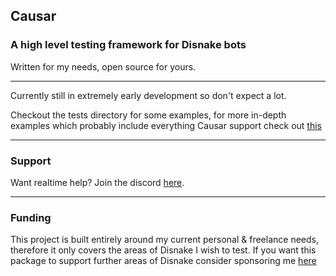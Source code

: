 Causar
---

### A high level testing framework for Disnake bots

Written for my needs, open source for yours.

---

Currently still in extremely early development so don't expect a lot.

Checkout the tests directory for some examples, for more in-depth 
examples which probably include everything Causar support check out 
[this](https://github.com/suggestionsbot/suggestions-bot-rewrite/tree/master/tests)

---

### Support

Want realtime help? Join the discord [here](https://discord.gg/BqPNSH2jPg).

---

### Funding

This project is built entirely around my current personal & freelance needs, 
therefore it only covers the areas of Disnake I wish to test. If you want
this package to support further areas of Disnake consider 
sponsoring me [here](https://github.com/sponsors/Skelmis)